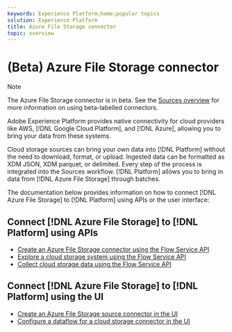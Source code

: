 ```yaml
---
keywords: Experience Platform;home;popular topics
solution: Experience Platform
title: Azure File Storage connector
topic: overview
---
```


# (Beta) Azure File Storage connector

>[!NOTE]
>The Azure File Storage connector is in beta. See the [Sources overview](../../home.md#terms-and-conditions) for more information on using beta-labelled connectors.

Adobe Experience Platform provides native connectivity for cloud providers like AWS, [!DNL Google Cloud Platform], and [!DNL Azure], allowing you to bring your data from these systems.

Cloud storage sources can bring your own data into [!DNL Platform] without the need to download, format, or upload. Ingested data can be formatted as XDM JSON, XDM parquet, or delimited. Every step of the process is integrated into the Sources workflow. [!DNL Platform] allows you to bring in data from [!DNL Azure File Storage] through batches.

The documentation below provides information on how to connect [!DNL Azure File Storage] to [!DNL Platform] using APIs or the user interface:

## Connect [!DNL Azure File Storage] to [!DNL Platform] using APIs

- [Create an Azure File Storage connector using the Flow Service API](../../tutorials/api/create/cloud-storage/azure-file-storage.md)
- [Explore a cloud storage system using the Flow Service API](../../tutorials/api/explore/cloud-storage.md)
- [Collect cloud storage data using the Flow Service API](../../tutorials/api/collect/cloud-storage.md)

## Connect [!DNL Azure File Storage] to [!DNL Platform] using the UI

- [Create an Azure File Storage source connector in the UI](../../tutorials/ui/create/cloud-storage/azure-file-storage.md)
- [Configure a dataflow for a cloud storage connector in the UI](../../tutorials/ui/dataflow/batch/cloud-storage.md)